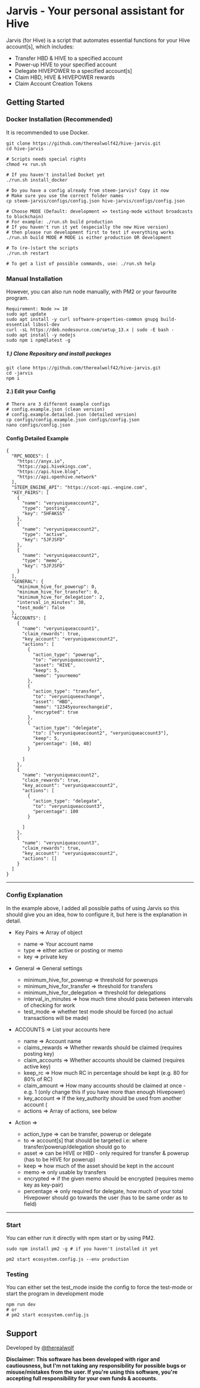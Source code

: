 # Jarvis - Your personal assistant for Hive

Jarvis (for Hive) is a script that automates essential functions for your Hive account[s], which includes:

- Transfer HBD & HIVE to a specified account
- Power-up HIVE to your specified account
- Delegate HIVEPOWER to a specified account[s]
- Claim HBD, HIVE & HIVEPOWER rewards
- Claim Account Creation Tokens

## Getting Started

### Docker Installation (Recommended)

It is recommended to use Docker.

```
git clone https://github.com/therealwolf42/hive-jarvis.git
cd hive-jarvis

# Scripts needs special rights
chmod +x run.sh

# If you haven't installed Docket yet
./run.sh install_docker

# Do you have a config already from steem-jarvis? Copy it now
# Make sure you use the correct folder names
cp steem-jarvis/configs/config.json hive-jarvis/configs/config.json

# Choose MODE (Default: development => testing-mode without broadcasts to blockchain)
# For example: ./run.sh build production
# If you haven't run it yet (especially the new Hive version)
# then please run development first to test if everything works
./run.sh build MODE # MODE is either production OR development

# To (re-)start the scripts
./run.sh restart

# To get a list of possible commands, use: ./run.sh help
```

### Manual Installation

However, you can also run node manually, with PM2 or your favourite program.

```
Requirement: Node >= 10
sudo apt update
sudo apt install -y curl software-properties-common gnupg build-essential libssl-dev
curl -sL https://deb.nodesource.com/setup_13.x | sudo -E bash -
sudo apt install -y nodejs
sudo npm i npm@latest -g
```

##### 1.) Clone Repository and install packages

```
git clone https://github.com/therealwolf42/hive-jarvis.git
cd -jarvis
npm i
```

#### 2.) Edit your Config

```
# There are 3 different example configs
# config.example.json (clean version)
# config.example.detailed.json (detailed version)
cp configs/config.example.json configs/config.json
nano configs/config.json
```

#### Config Detailed Example

```
{
  "RPC_NODES": [
    "https://anyx.io",
    "https://api.hivekings.com",
    "https://api.hive.blog",
    "https://api.openhive.network"
  ],
  "STEEM_ENGINE_API": "https://scot-api.-engine.com",
  "KEY_PAIRS": [
    {
      "name": "veryuniqueaccount2",
      "type": "posting",
      "key": "5HFAKSS"
    },
    {
      "name": "veryuniqueaccount2",
      "type": "active",
      "key": "5JFJSFD"
    },
    {
      "name": "veryuniqueaccount2",
      "type": "memo",
      "key": "5JFJSFD"
    }
  ],
  "GENERAL": {
    "minimum_hive_for_powerup": 0,
    "minimum_hive_for_transfer": 0,
    "minimum_hive_for_delegation": 2,
    "interval_in_minutes": 30,
    "test_mode": false
  },
  "ACCOUNTS": [
    {
      "name": "veryuniqueaccount1",
      "claim_rewards": true,
      "key_account": "veryuniqueaccount2",
      "actions": [
        {
          "action_type": "powerup",
          "to": "veryuniqueaccount2",
          "asset": "HIVE",
          "keep": 5,
          "memo": "yourmemo"
        },
        {
          "action_type": "transfer",
          "to": "veryuniqueexchange",
          "asset": "HBD",
          "memo": "12345yourexchangeid",
          "encrypted": true
        },
        {
          "action_type": "delegate",
          "to": ["veryuniqueaccount2", "veryuniqueaccount3"],
          "keep": 5,
          "percentage": [60, 40]
        }

      ]
    },
    {
      "name": "veryuniqueaccount2",
      "claim_rewards": true,
      "key_account": "veryuniqueaccount2",
      "actions": [
        {
          "action_type": "delegate",
          "to": "veryuniqueaccount3",
          "percentage": 100
        }

      ]
    },
    {
      "name": "veryuniqueaccount3",
      "claim_rewards": true,
      "key_account": "veryuniqueaccount2",
      "actions": []
    }
  ]
}
```

---

### Config Explanation

In the example above, I added all possible paths of using Jarvis so this should give you an idea, how to configure it, but here is the explanation in detail.

- Key Pairs => Array of object

  - name => Your account name
  - type => either active or posting or memo
  - key => private key

- General => General settings

  - minimum_hive_for_powerup => threshold for powerups
  - minimum_hive_for_transfer => threshold for transfers
  - minimum_hive_for_delegation => threshold for delegations
  - interval_in_minutes => how much time should pass between intervals of checking for work
  - test_mode => whether test mode should be forced (no actual transactions will be made)

- ACCOUNTS => List your accounts here

  - name => Account name
  - claims_rewards => Whether rewards should be claimed (requires posting key)
  - claim_accounts => Whether accounts should be claimed (requires active key)
  - keep_rc => How much RC in percentage should be kept (e.g. 80 for 80% of RC)
  - claim_amount => How many accounts should be claimed at once - e.g. 1 (only change this if you have more than enough Hivepower)
  - key_account => If the key_authority should be used from another account (
  - actions => Array of actions, see below

- Action =>
  - action_type => can be transfer, powerup or delegate
  - to => account[s] that should be targeted i.e: where transfer/powerup/delegation should go to
  - asset => can be HIVE or HBD - only required for transfer & powerup (has to be HIVE for powerup)
  - keep => how much of the asset should be kept in the account
  - memo => only usable by transfers
  - encrypted => if the given memo should be encrypted (requires memo key as key-pair)
  - percentage => only required for delegate, how much of your total Hivepower should go towards the user (has to be same order as to field)

---

### Start

You can either run it directly with npm start or by using PM2.

```
sudo npm install pm2 -g # if you haven't installed it yet

pm2 start ecosystem.config.js --env production
```

### Testing

You can either set the test_mode inside the config to force the test-mode or start the program in development mode

```
npm run dev
# or
# pm2 start ecosystem.config.js
```

## Support

Developed by <a href="https://therealwolf.me">@therealwolf</a>

**Disclaimer: This software has been developed with rigor and cautiousness, but I'm not taking any responsibility for possible bugs or misuse/mistakes from the user. If you're using this software, you're accepting full responsibility for your own funds & accounts.**
